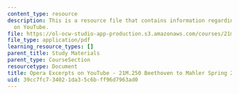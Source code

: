 ```yaml
---
content_type: resource
description: This is a resource file that contains information regarding opera excerpts
  on YouTube.
file: https://ol-ocw-studio-app-production.s3.amazonaws.com/courses/21m-250-beethoven-to-mahler-spring-2014/39cc7fc734021da35c6bff96d7963ad0_MIT21M_250S14_Youtube.pdf
file_type: application/pdf
learning_resource_types: []
parent_title: Study Materials
parent_type: CourseSection
resourcetype: Document
title: Opera Excerpts on YouTube - 21M.250 Beethoven to Mahler Spring 2014
uid: 39cc7fc7-3402-1da3-5c6b-ff96d7963ad0
---
```

